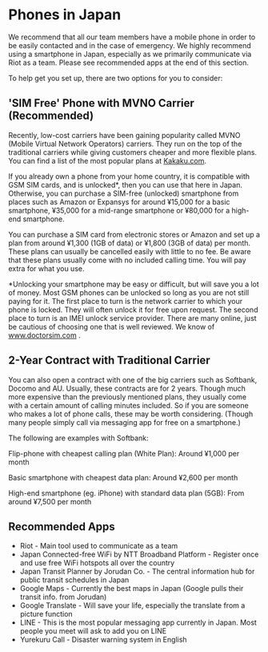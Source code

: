 # Phones in Japan

We recommend that all our team members have a mobile phone in order to be easily contacted and in the case of emergency. We highly recommend using a smartphone in Japan, especially as we primarily communicate via Riot as a team. Please see recommended apps at the end of this section.

To help get you set up, there are two options for you to consider:

## 'SIM Free' Phone with MVNO Carrier (Recommended)

Recently, low-cost carriers have been gaining popularity called MVNO (Mobile Virtual Network Operators) carriers. They run on the top of the traditional carriers while giving customers cheaper and more flexible plans. You can find a list of the most popular plans at [Kakaku.com](http://kakaku.com/mobile_data/sim/ranking.asp?si_option2=1&lid=sim_top_voice_search&si_mindatatraffic=0&si_maxdatatraffic=13).

If you already own a phone from your home country, it is compatible with GSM SIM cards, and is unlocked*, then you can use that here in Japan. Otherwise, you can purchase a SIM-free (unlocked) smartphone from places such as Amazon or Expansys for around ¥15,000 for a basic smartphone, ¥35,000 for a mid-range smartphone or ¥80,000 for a high-end smartphone.

You can purchase a SIM card from electronic stores or Amazon and set up a plan from around ¥1,300 (1GB of data) or ¥1,800 (3GB of data) per month. These plans can usually be cancelled easily with little to no fee. Be aware that these plans usually come with no included calling time. You will pay extra for what you use.

*Unlocking your smartphone may be easy or difficult, but will save you a lot of money. Most GSM phones can be unlocked so long as you are not still paying for it. The first place to turn is the network carrier to which your phone is locked. They will often unlock it for free upon request. The second place to turn is an IMEI unlock service provider. There are many online, just be cautious of choosing one that is well reviewed. We know of www.doctorsim.com .

## 2-Year Contract with Traditional Carrier

You can also open a contract with one of the big carriers such as Softbank, Docomo and AU. Usually, these contracts are for 2 years. Though much more expensive than the previously mentioned plans, they usually come with a certain amount of calling minutes included. So if you are someone who makes a lot of phone calls, these may be worth considering. (Though many people simply call via messaging app for free on a smartphone.) 

The following are examples with Softbank:

Flip-phone with cheapest calling plan (White Plan): Around ¥1,000 per month

Basic smartphone with cheapest data plan: Around ¥2,600 per month

High-end smartphone (eg. iPhone) with standard data plan (5GB): From around ¥7,500 per month

## Recommended Apps

* Riot - Main tool used to communicate as a team
* Japan Connected-free WiFi by NTT Broadband Platform - Register once and use free WiFi hotspots all over the country
* Japan Transit Planner by Jorudan Co. - The central information hub for public transit schedules in Japan
* Google Maps - Currently the best maps in Japan (Google pulls their transit info. from Jorudan)
* Google Translate - Will save your life, especially the translate from a picture function
* LINE - This is the most popular messaging app currently in Japan. Most people you meet will ask to add you on LINE
* Yurekuru Call - Disaster warning system in English
